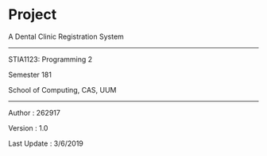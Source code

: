 # Project
A Dental Clinic Registration System

*******************************************************
STIA1123: Programming 2                              
                                                     
Semester 181                                         
                                                     
School of Computing, CAS, UUM                        
*******************************************************

Author      : 262917

Version     : 1.0

Last Update : 3/6/2019 


